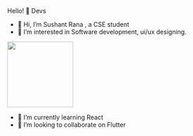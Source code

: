 Hello! 👋 Devs

- 👋 Hi, I’m Sushant Rana , a CSE student 
- 👀 I’m interested in Software development, ui/ux designing.
<div align=”center”>  
<img src="https://raw.githubusercontent.com/coderjojo/coderjojo/master/img/github.gif" width="150" height="150"/>
</div>

- 🌱 I’m currently learning React
- 💞️ I’m looking to collaborate on Flutter
<!---
IndeedTheRoyale/IndeedTheRoyale is a ✨ special ✨ repository because its `README.md` (this file) appears on your GitHub profile.
You can click the Preview link to take a look at your changes.
--->
